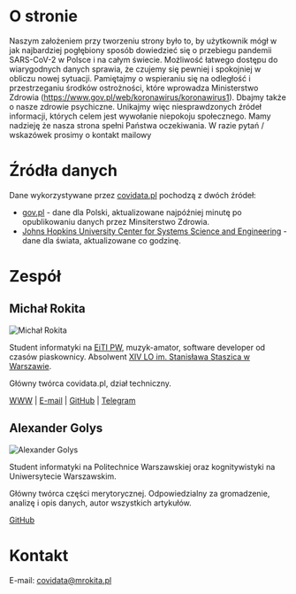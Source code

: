 # O stronie

Naszym założeniem przy tworzeniu strony było to, by użytkownik mógł w jak najbardziej pogłębiony sposób dowiedzieć się o przebiegu pandemii SARS-CoV-2 w Polsce i na całym świecie.
Możliwość łatwego dostępu do wiarygodnych danych sprawia, że czujemy się pewniej i spokojniej w obliczu nowej sytuacji. Pamiętajmy o wspieraniu się na odległość i przestrzeganiu środków ostrożności, które wprowadza Ministerstwo Zdrowia (https://www.gov.pl/web/koronawirus/koronawirus1). Dbajmy także o nasze zdrowie psychiczne. Unikajmy więc niesprawdzonych źródeł informacji, których celem jest wywołanie niepokoju społecznego. 
Mamy nadzieję że nasza strona spełni Państwa oczekiwania. W razie pytań / wskazówek prosimy o kontakt mailowy

# Źródła danych

Dane wykorzystywane przez [covidata.pl](https://covidata.pl) pochodzą z dwóch źródeł:

- [gov.pl](https://www.gov.pl/web/koronawirus/wykaz-zarazen-koronawirusem-sars-cov-2) \- dane dla Polski, aktualizowane najpóźniej minutę po opublikowaniu danych przez Minsiterstwo Zdrowia.
- [Johns Hopkins University Center for Systems Science and Engineering](https://github.com/CSSEGISandData/COVID-19) \- dane dla świata, aktualizowane co godzinę.

# Zespół
## Michał Rokita

![Michał Rokita](https://avatars1.githubusercontent.com/u/10209201?s=460&u=d430f3340dd632e65a517b2cf8e687c364845816&v=4)

Student informatyki na [EiTI PW](http://elka.pw.edu.pl), muzyk-amator, software developer od czasów piaskownicy.
Absolwent [XIV LO im. Stanisława Staszica w Warszawie](https://staszic.waw.pl).

Główny twórca covidata.pl, dział techniczny.

[WWW](https://mrokita.pl) | [E-mail](mailto:covidata@mrokita.pl) | [GitHub](https://github.com/mRokita/) | [Telegram](https://t.me/mrokita)


## Alexander Golys 
![Alexander Golys](https://avatars0.githubusercontent.com/u/45974807?s=460&u=3ab4fe9943fdd103d6acf6b795903d7217493c2b&v=4)


Student informatyki na Politechnice Warszawskiej oraz kognitywistyki na Uniwersytecie Warszawskim. 

Główny twórca części merytorycznej. Odpowiedzialny za gromadzenie, analizę i opis danych, autor wszystkich artykułów. 

[GitHub](https://github.com/AlexanderGolys)

# Kontakt

E-mail: [covidata@mrokita.pl](mailto:mrokita@mrokita.pl)
